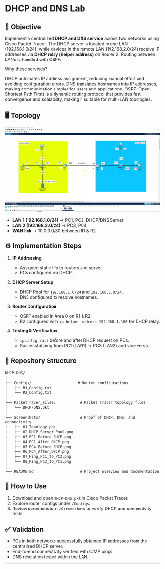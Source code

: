 # DHCP and DNS Lab

## 🎯 Objective

Implement a centralized **DHCP and DNS service** across two networks using Cisco Packet Tracer. The DHCP server is located in one LAN (192.168.1.0/24), while devices in the remote LAN (192.168.2.0/24) receive IP addresses via **DHCP relay (helper address)** on Router 2. Routing between LANs is handled with OSPF.

Why these services?

DHCP automates IP address assignment, reducing manual effort and avoiding configuration errors.
DNS translates hostnames into IP addresses, making communication simpler for users and applications.
OSPF (Open Shortest Path First) is a dynamic routing protocol that provides fast convergence and scalability, making it suitable for multi-LAN topologies.

## 🖥️ Topology

![Topology](https://github.com/Vikas-gitit/DHCP-DNS-Lab/blob/master/Screenshot/01_Topology.png)

* **LAN 1 (192.168.1.0/24)** → PC1, PC2, DHCP/DNS Server
* **LAN 2 (192.168.2.0/24)** → PC3, PC4
* **WAN link** → 10.0.0.0/30 between R1 & R2

## ⚙️ Implementation Steps

1. **IP Addressing**

   * Assigned static IPs to routers and server.
   * PCs configured via DHCP.

2. **DHCP Server Setup**

   * DHCP Pool for `192.168.1.0/24` and `192.168.2.0/24`.
   * DNS configured to resolve hostnames.

3. **Router Configuration**

   * OSPF enabled in Area 0 on R1 & R2.
   * R2 configured with `ip helper-address 192.168.1.100` for DHCP relay.

4. **Testing & Verification**

   * `ipconfig /all` before and after DHCP request on PCs.
   * Successful ping from PC1 (LAN1) → PC3 (LAN2) and vice versa.

## 📂 Repository Structure

```
DHCP-DNS/
│
├── Configs/                     # Router configurations
│   ├── R1_Config.txt
│   └── R2_Config.txt
│
├── PacketTracer_Files/           # Packet Tracer topology files
│   └── DHCP-DNS.pkt
│
├── Screenshots/                  # Proof of DHCP, DNS, and connectivity
│   ├── 01_Topology.png
│   ├── 02_DHCP_Server_Pool.png
│   ├── 03_PC1_Before_DHCP.png
│   ├── 04_PC1_After_DHCP.png
│   ├── 05_PC4_Before_DHCP.png
│   ├── 06_PC4_After_DHCP.png
│   ├── 07_Ping_PC1_to_PC3.png
│   └── 08_Ping_PC3_to_PC1.png
│
└── README.md                     # Project overview and documentation

```

## 🚀 How to Use

1. Download and open `DHCP-DNS.pkt` in Cisco Packet Tracer.
2. Explore router configs under `/Configs`.
3. Review screenshots in `/Screenshots` to verify DHCP and connectivity tests.

## ✅ Validation

* PCs in both networks successfully obtained IP addresses from the centralized DHCP server.
* End-to-end connectivity verified with ICMP pings.
* DNS resolution tested within the LAN.

---

